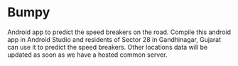 # Bumpy
Android app to predict the speed breakers on the road.
Compile this android app in Android Studio and residents of Sector 28 in Gandhinagar, Gujarat can use it to predict the speed breakers. Other locations data will be updated as soon as we have a hosted common server.
